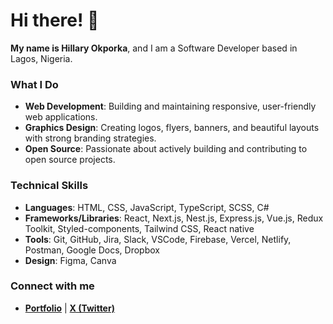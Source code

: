 # Hi there! 👋

**My name is Hillary Okporka**, and I am a Software Developer based in Lagos, Nigeria.

### What I Do
- **Web Development**: Building and maintaining responsive, user-friendly web applications.
- **Graphics Design**: Creating logos, flyers, banners, and beautiful layouts with strong branding strategies.
- **Open Source**: Passionate about actively building and contributing to open source projects.

### Technical Skills
- **Languages**: HTML, CSS, JavaScript, TypeScript, SCSS, C#
- **Frameworks/Libraries**: React, Next.js, Nest.js, Express.js, Vue.js, Redux Toolkit, Styled-components, Tailwind CSS, React native
- **Tools**: Git, GitHub, Jira, Slack, VSCode, Firebase, Vercel, Netlify, Postman, Google Docs, Dropbox
- **Design**: Figma, Canva

### Connect with me
- **[Portfolio](#)** | **[X (Twitter)](https://twitter.com/clotidestark)**

